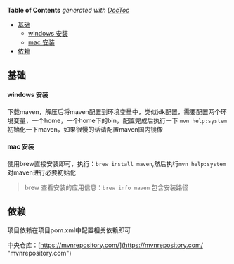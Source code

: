 <!-- START doctoc generated TOC please keep comment here to allow auto update -->
<!-- DON'T EDIT THIS SECTION, INSTEAD RE-RUN doctoc TO UPDATE -->
**Table of Contents**  *generated with [DocToc](https://github.com/thlorenz/doctoc)*

- [基础](#%E5%9F%BA%E7%A1%80)
    - [windows 安装](#windows-%E5%AE%89%E8%A3%85)
    - [mac 安装](#mac-%E5%AE%89%E8%A3%85)
- [依赖](#%E4%BE%9D%E8%B5%96)

<!-- END doctoc generated TOC please keep comment here to allow auto update -->

<!--
 * @Author: WeiHong Ran
 * @Date: 2019-09-22 09:43:16
 * @LastEditors: WeiHong Ran
 * @LastEditTime: 2019-09-22 09:58:45
 * @Description: Nothing
 -->
## 基础

#### windows 安装

下载maven，解压后将maven配置到环境变量中，类似jdk配置，需要配置两个环境变量，一个home，一个home下的bin，配置完成后执行一下 `mvn help:system`初始化一下maven，如果很慢的话请配置maven国内镜像

#### mac 安装

使用brew直接安装即可，执行：`brew install maven`,然后执行`mvn help:system`对maven进行必要初始化

> brew 查看安装的应用信息：`brew info maven` 包含安装路径

## 依赖

项目依赖在项目pom.xml中配置相关依赖即可

中央仓库：[https://mvnrepository.com/](https://mvnrepository.com/ "mvnrepository.com")



